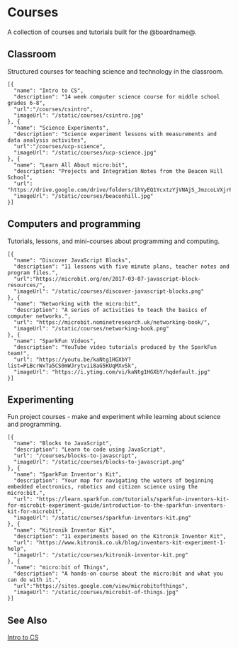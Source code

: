 # Courses

A collection of courses and tutorials built for the @boardname@.

## Classroom

Structured courses for teaching science and technology in the classroom.

```codecard
[{
  "name": "Intro to CS",
  "description": "14 week computer science course for middle school grades 6-8",
  "url":"/courses/csintro",
  "imageUrl": "/static/courses/csintro.jpg"
}, {
  "name": "Science Experiments",
  "description": "Science experiment lessons with measurements and data analysis activites",
  "url":"/courses/ucp-science",
  "imageUrl": "/static/courses/ucp-science.jpg"
}, {
  "name": "Learn All About micro:bit",
  "description: "Projects and Integration Notes from the Beacon Hill School",
  "url": "https://drive.google.com/drive/folders/1hVyEQ1YcxtzYjVNAjS_JmzcoLVXjrPzy"
  "imageUrl": "/static/courses/beaconhill.jpg"
}]
```

## Computers and programming

Tutorials, lessons, and mini-courses about programming and computing.

```codecard
[{
  "name": "Discover JavaScript Blocks",
  "description": "11 lessons with five minute plans, teacher notes and program files.",
  "url":"https://microbit.org/en/2017-03-07-javascript-block-resources/",
  "imageUrl": "/static/courses/discover-javascript-blocks.png"
}, {
  "name": "Networking with the micro:bit",
  "description": "A series of activities to teach the basics of computer networks.",
  "url": "https://microbit.nominetresearch.uk/networking-book/",
  "imageUrl": "/static/courses/networking-book.png"  
}, {
  "name": "SparkFun Videos",
  "description": "YouTube video tutorials produced by the SparkFun team!",
  "url": "https://youtu.be/kaNtg1HGXbY?list=PLBcrWxTa5CS0mWJrytvii8aG5KUqMXvSk",
  "imageUrl": "https://i.ytimg.com/vi/kaNtg1HGXbY/hqdefault.jpg"
}]
```
## Experimenting

Fun project courses - make and experiment while learning about science and programming.

```codecard
[{
  "name": "Blocks to JavaScript",
  "description": "Learn to code using JavaScript",
  "url": "/courses/blocks-to-javascript",
  "imageUrl": "/static/courses/blocks-to-javascript.png"
}, {
  "name": "SparkFun Inventor's Kit",
  "description": "Your map for navigating the waters of beginning embedded electronics, robotics and citizen science using the micro:bit.",
  "url": "https://learn.sparkfun.com/tutorials/sparkfun-inventors-kit-for-microbit-experiment-guide/introduction-to-the-sparkfun-inventors-kit-for-microbit",
  "imageUrl": "/static/courses/sparkfun-inventors-kit.png"
}, {
  "name": "Kitronik Inventor Kit",
  "description": "11 experiments based on the Kitronik Inventor Kit",
  "url": "https://www.kitronik.co.uk/blog/inventors-kit-experiment-1-help",
  "imageUrl": "/static/courses/kitronik-inventor-kit.png"
}, {
  "name": "micro:bit of Things",
  "description": "A hands-on course about the micro:bit and what you can do with it.",
  "url":"https://sites.google.com/view/microbitofthings",
  "imageUrl": "/static/courses/microbit-of-things.jpg"
}]
```

## See Also

[Intro to CS](/courses/csintro)
